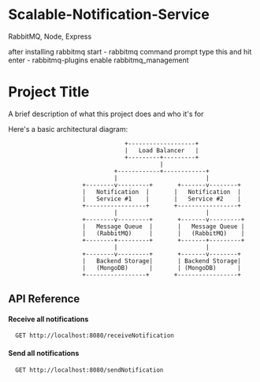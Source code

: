 # Scalable-Notification-Service
RabbitMQ, Node, Express

after installing rabbitmq 
start - rabbitmq command prompt
type this and hit enter - rabbitmq-plugins enable rabbitmq_management

# Project Title

A brief description of what this project does and who it's for


Here's a basic architectural diagram:


                                     +-------------------+
                                     |   Load Balancer   |
                                     +---------+---------+
                                               |
                                  +------------+------------+
                                  |                         |
                         +--------v---------+       +-------v--------+
                         |   Notification  |       |   Notification  |
                         |   Service #1    |       |   Service #2    |
                         +-----------------+       +-----------------+
                                  |                         |
                         +--------v---------+       +-------v---------+
                         |   Message Queue  |       |   Message Queue |
                         |   (RabbitMQ)     |       |   (RabbitMQ)    |
                         +--------+---------+       +-------+---------+
                                  |                         |
                         +--------v---------+       +-------v--------+
                         |   Backend Storage|       | Backend Storage|
                         |   (MongoDB)      |       | (MongoDB)      |
                         +-----------------+       +-----------------+


## API Reference

#### Receive all notifications

```http
  GET http://localhost:8080/receiveNotification
```

#### Send all notifications

```http
  GET http://localhost:8080/sendNotification
```
